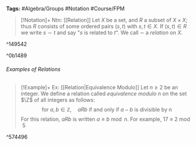 **Tags:** #Algebra/Groups #Notation #Course/FPM 

> [!Notation]+ Ntn: [[Relation]]
> Let $X$ be a set, and $R$ a subset of $X\times X$; thus $R$ consists of some ordered pairs $(s,t)$ with $s,t\in X$. If $(s,t) \in R$ we write $s \sim t$ and say "$s$ is related to $t$". We call $\sim$ a *relation* on $X$.

^149542

^0b1489
###### Examples of Relations

> [!Example]+ Ex: [[Relation|Equivalence Modulo]]
> Let $n\ge 2$ be an integer. We define a relation called *equivalence modulo* $n$ on the set $\Z$ of all integers as follows:
> $$\text{for } a,b\in\mathbb{Z},\quad aRb \text{ if and only if } a-b \text{ is divisible by n}$$
> For this relation, $aRb$ is written $a\equiv b\bmod{n}$. For example, $17\equiv 2\bmod{5}$

^574496
